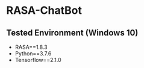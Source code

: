# RASA-ChatBot

## Tested Environment (Windows 10)
* RASA==1.8.3
* Python==3.7.6
* Tensorflow==2.1.0
